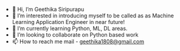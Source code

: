 - 👋 Hi, I’m Geethika Siripurapu
- 👀 I’m interested in introducing myself to be called as as Machine Learning Application Engineer in near future!  
- 🌱 I’m currently learning Python, ML, DL areas.
- 💞️ I’m looking to collaborate on Python based work
- 📫 How to reach me mail - geethika1808@gmail.com

<!---
S-geethika/S-geethika is a ✨ special ✨ repository because its `README.md` (this file) appears on your GitHub profile.
You can click the Preview link to take a look at your changes.
--->
